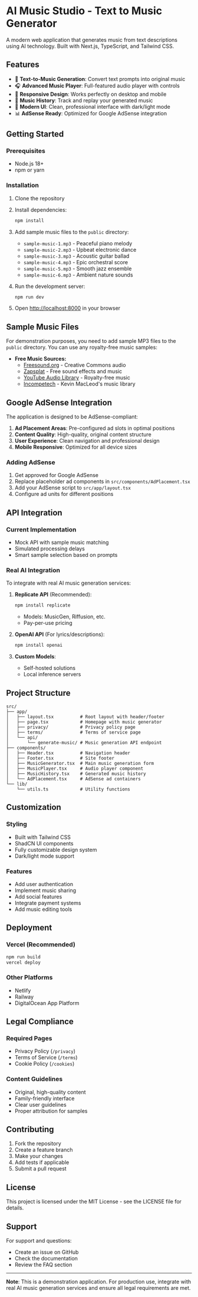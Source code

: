 # AI Music Studio - Text to Music Generator

A modern web application that generates music from text descriptions using AI technology. Built with Next.js, TypeScript, and Tailwind CSS.

## Features

- 🎵 **Text-to-Music Generation**: Convert text prompts into original music
- 🎧 **Advanced Music Player**: Full-featured audio player with controls
- 📱 **Responsive Design**: Works perfectly on desktop and mobile
- 🎼 **Music History**: Track and replay your generated music
- 🎨 **Modern UI**: Clean, professional interface with dark/light mode
- 📊 **AdSense Ready**: Optimized for Google AdSense integration

## Getting Started

### Prerequisites

- Node.js 18+ 
- npm or yarn

### Installation

1. Clone the repository
2. Install dependencies:
   ```bash
   npm install
   ```

3. Add sample music files to the `public` directory:
   - `sample-music-1.mp3` - Peaceful piano melody
   - `sample-music-2.mp3` - Upbeat electronic dance
   - `sample-music-3.mp3` - Acoustic guitar ballad
   - `sample-music-4.mp3` - Epic orchestral score
   - `sample-music-5.mp3` - Smooth jazz ensemble
   - `sample-music-6.mp3` - Ambient nature sounds

4. Run the development server:
   ```bash
   npm run dev
   ```

5. Open [http://localhost:8000](http://localhost:8000) in your browser

## Sample Music Files

For demonstration purposes, you need to add sample MP3 files to the `public` directory. You can use any royalty-free music samples:

- **Free Music Sources:**
  - [Freesound.org](https://freesound.org) - Creative Commons audio
  - [Zapsplat](https://zapsplat.com) - Free sound effects and music
  - [YouTube Audio Library](https://studio.youtube.com/channel/UCuAXFkgsw1L7xaCfnd5JJOw/music) - Royalty-free music
  - [Incompetech](https://incompetech.com) - Kevin MacLeod's music library

## Google AdSense Integration

The application is designed to be AdSense-compliant:

1. **Ad Placement Areas**: Pre-configured ad slots in optimal positions
2. **Content Quality**: High-quality, original content structure
3. **User Experience**: Clean navigation and professional design
4. **Mobile Responsive**: Optimized for all device sizes

### Adding AdSense

1. Get approved for Google AdSense
2. Replace placeholder ad components in `src/components/AdPlacement.tsx`
3. Add your AdSense script to `src/app/layout.tsx`
4. Configure ad units for different positions

## API Integration

### Current Implementation
- Mock API with sample music matching
- Simulated processing delays
- Smart sample selection based on prompts

### Real AI Integration
To integrate with real AI music generation services:

1. **Replicate API** (Recommended):
   ```bash
   npm install replicate
   ```
   - Models: MusicGen, Riffusion, etc.
   - Pay-per-use pricing

2. **OpenAI API** (For lyrics/descriptions):
   ```bash
   npm install openai
   ```

3. **Custom Models**:
   - Self-hosted solutions
   - Local inference servers

## Project Structure

```
src/
├── app/
│   ├── layout.tsx          # Root layout with header/footer
│   ├── page.tsx            # Homepage with music generator
│   ├── privacy/            # Privacy policy page
│   ├── terms/              # Terms of service page
│   └── api/
│       └── generate-music/ # Music generation API endpoint
├── components/
│   ├── Header.tsx          # Navigation header
│   ├── Footer.tsx          # Site footer
│   ├── MusicGenerator.tsx  # Main music generation form
│   ├── MusicPlayer.tsx     # Audio player component
│   ├── MusicHistory.tsx    # Generated music history
│   └── AdPlacement.tsx     # AdSense ad containers
└── lib/
    └── utils.ts            # Utility functions
```

## Customization

### Styling
- Built with Tailwind CSS
- ShadCN UI components
- Fully customizable design system
- Dark/light mode support

### Features
- Add user authentication
- Implement music sharing
- Add social features
- Integrate payment systems
- Add music editing tools

## Deployment

### Vercel (Recommended)
```bash
npm run build
vercel deploy
```

### Other Platforms
- Netlify
- Railway
- DigitalOcean App Platform

## Legal Compliance

### Required Pages
- Privacy Policy (`/privacy`)
- Terms of Service (`/terms`)
- Cookie Policy (`/cookies`)

### Content Guidelines
- Original, high-quality content
- Family-friendly interface
- Clear user guidelines
- Proper attribution for samples

## Contributing

1. Fork the repository
2. Create a feature branch
3. Make your changes
4. Add tests if applicable
5. Submit a pull request

## License

This project is licensed under the MIT License - see the LICENSE file for details.

## Support

For support and questions:
- Create an issue on GitHub
- Check the documentation
- Review the FAQ section

---

**Note**: This is a demonstration application. For production use, integrate with real AI music generation services and ensure all legal requirements are met.

